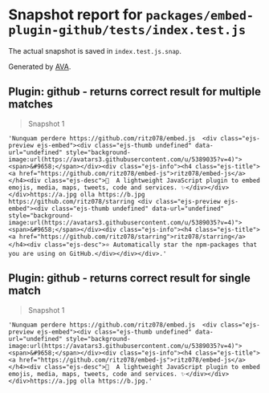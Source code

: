 # Snapshot report for `packages/embed-plugin-github/tests/index.test.js`

The actual snapshot is saved in `index.test.js.snap`.

Generated by [AVA](https://ava.li).

## Plugin: github - returns correct result for multiple matches

> Snapshot 1

    'Nunquam perdere https://github.com/ritz078/embed.js  <div class="ejs-preview ejs-embed"><div class="ejs-thumb undefined" data-url="undefined" style="background-image:url(https://avatars3.githubusercontent.com/u/5389035?v=4)"><span>&#9658;</span></div><div class="ejs-info"><h4 class="ejs-title"><a href="https://github.com/ritz078/embed-js">ritz078/embed-js</a></h4><div class="ejs-desc">🌻  A lightweight JavaScript plugin to embed emojis, media, maps, tweets, code and services. ✨</div></div></div>https://a.jpg olla https://b.jpg https://github.com/ritz078/starring <div class="ejs-preview ejs-embed"><div class="ejs-thumb undefined" data-url="undefined" style="background-image:url(https://avatars3.githubusercontent.com/u/5389035?v=4)"><span>&#9658;</span></div><div class="ejs-info"><h4 class="ejs-title"><a href="https://github.com/ritz078/starring">ritz078/starring</a></h4><div class="ejs-desc">⭐️ Automatically star the npm-packages that you are using on GitHub.</div></div></div>.'

## Plugin: github - returns correct result for single match

> Snapshot 1

    'Nunquam perdere https://github.com/ritz078/embed.js  <div class="ejs-preview ejs-embed"><div class="ejs-thumb undefined" data-url="undefined" style="background-image:url(https://avatars3.githubusercontent.com/u/5389035?v=4)"><span>&#9658;</span></div><div class="ejs-info"><h4 class="ejs-title"><a href="https://github.com/ritz078/embed-js">ritz078/embed-js</a></h4><div class="ejs-desc">🌻  A lightweight JavaScript plugin to embed emojis, media, maps, tweets, code and services. ✨</div></div></div>https://a.jpg olla https://b.jpg.'
